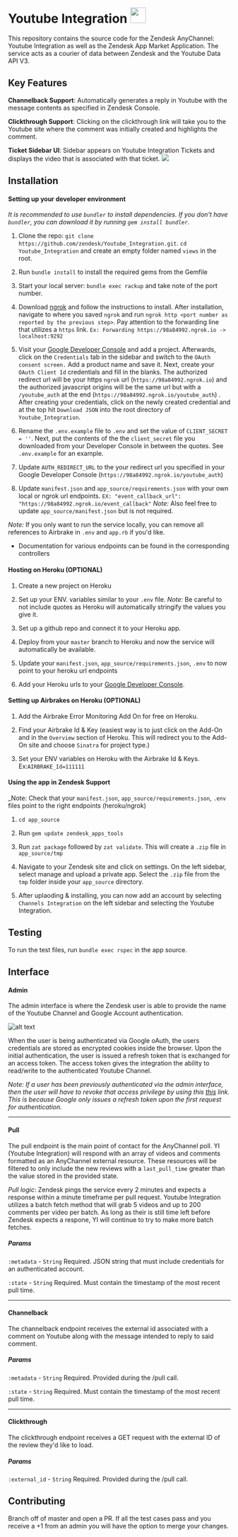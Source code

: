 # Youtube Integration <img src="https://www.dropbox.com/s/uz4urq2i9kzdw86/small-logo.png?raw=1" width="35px">

This repository contains the source code for the Zendesk AnyChannel: Youtube Integration as well as the Zendesk App Market Application. The service acts as a courier of data between Zendesk and the Youtube Data API V3. 

## Key Features
__Channelback Support__: Automatically generates a reply in Youtube with the message contents as specified in Zendesk Console. 

__Clickthrough Support__: Clicking on the clickthrough link will take you to the Youtube site where the comment was initially created and highlights the comment.

__Ticket Sidebar UI__: Sidebar appears on Youtube Integration Tickets and displays the video that is associated with that ticket.
<img src="https://www.dropbox.com/s/qzwbsqixkdbuvjh/sidebar.png?raw=1">

## Installation
#### Setting up your developer environment
_It is recommended to use `bundler` to install dependencies. If you don't have `bundler`, you can download it by running `gem install bundler`._
1. Clone the repo: `git clone https://github.com/zendesk/Youtube_Integration.git`. `cd Youtube_Integration` and create an empty folder named `views` in the root.

2. Run `bundle install` to install the required gems from the Gemfile

3. Start your local server: `bundle exec rackup` and take note of the port number.

4. Download [ngrok](https://ngrok.com/download) and follow the instructions to install. After installation, navigate to where you saved `ngrok` and run `ngrok http <port number as reported by the previous step>`. Pay attention to the forwarding line that utilizes a `https` link. `Ex: Forwarding https://98a84992.ngrok.io -> localhost:9292 `

5. Visit your [Google Developer Console](https://console.developers.google.com/apis/credentials) and add a project. Afterwards, click on the `Credentials` tab in the sidebar and switch to the `OAuth consent screen.` Add a product name and save it. Next, create your `OAuth Client Id` credentials and fill in the blanks. The authorized redirect url will be your https `ngrok` url (`https://98a84992.ngrok.io`) and the authorized javascript origins will be the same url but with a `/youtube_auth` at the end (`https://98a84992.ngrok.io/youtube_auth`) . After creating your credentials, click on the newly created credential and at the top hit `Download JSON` into the root directory of `Youtube_Integration`.

6. Rename the `.env.example` file to `.env` and set the value of `CLIENT_SECRET = ''`. Next, put the contents of the the `client_secret` file you downloaded from your Developer Console in between the quotes. See `.env.example` for an example.

7. Update `AUTH_REDIRECT_URL` to the your redirect url you specified in your Google Developer Console (`https://98a84992.ngrok.io/youtube_auth`)

7. Update `manifest.json` and `app_source/requirements.json` with your own local or ngrok url endpoints. `EX: "event_callback_url": "https://98a84992.ngrok.io/event_callback"` _Note:_ Also feel free to update `app_source/manifest.json` but is not required.

_Note:_ If you only want to run the service locally, you can remove all references to Airbrake in `.env` and `app.rb` if you'd like.

* Documentation for various endpoints can be found in the corresponding controllers 

#### Hosting on Heroku (OPTIONAL)
1. Create a new project on Heroku

2. Set up your ENV. variables similar to your `.env` file. _Note:_ Be careful to not include quotes as Heroku will automatically stringify the values you give it.

3. Set up a github repo and connect it to your Heroku app.

4. Deploy from your `master` branch to Heroku and now the service will automatically be available.

5. Update your `manifest.json`, `app_source/requirements.json`, `.env` to now point to your heroku url endpoints

6. Add your Heroku urls to your [Google Developer Console](https://console.developers.google.com/apis/credentials).

#### Setting up Airbrakes on Heroku (OPTIONAL)
1. Add the Airbrake Error Monitoring Add On for free on Heroku.

2. Find your Airbrake Id & Key (easiest way is to just click on the Add-On and in the `Overview` section of Heroku. This will redirect you to the Add-On site and choose `Sinatra` for project type.)

3. Set your ENV variables on Heroku with the Airbrake Id & Keys. Ex:`AIRBRAKE_Id=111111`

#### Using the app in Zendesk Support
_Note: Check that your `manifest.json`, `app_source/requirements.json`, `.env` files point to the right endpoints (heroku/ngrok)
1. `cd app_source`

2. Run `gem update zendesk_apps_tools`

3. Run `zat package` followed by `zat validate`. This will create a `.zip` file in `app_source/tmp`

4. Navigate to your Zendesk site and click on settings. On the left sidebar, select manage and upload a private app. Select the `.zip` file from the `tmp` folder inside your `app_source` directory. 

5. After uplaoding & installing, you can now add an account by selecting `Channels Integration` on the left sidebar and selecting the Youtube Integration.

## Testing
To run the test files, run `bundle exec rspec` in the app source.

## Interface

#### Admin
The admin interface is where the Zendesk user is able to provide the name of the Youtube Channel and Google Account authentication.

![alt text](https://www.dropbox.com/s/drllars5va7kou8/admin.png?raw=1 'admin')

When the user is being authenticated via Google oAuth, the users credentials are stored as encrypted cookies inside the browser. Upon the initial authentication, the user is issued a refresh token that is exchanged for an access token. The access token gives the integration the ability to read/write to the authenticated Youtube Channel. 

_Note: If a user has been previously authenticated via the admin interface, then the user will have to revoke that access privilege by using this [this](https://security.google.com/settings/security/permissions) link. This is because Google only issues a refresh token upon the first request for authentication._ 

---

#### Pull
The pull endpoint is the main point of contact for the AnyChannel poll. YI (Youtube Integration) will respond with an array of videos and comments formatted as an AnyChannel external resource. These resources will be filtered to only include the new reviews with a `last_pull_time` greater than the value stored in the provided state.

_Pull logic_: Zendesk pings the service every 2 minutes and expects a response within a minute timeframe per pull request. Youtube Integration utilizes a batch fetch method that will grab 5 videos and up to 200 comments per video per batch. As long as their is still time left before Zendesk expects a respone, YI will continue to try to make more batch fetches.

#####  Params
`:metadata` - `String`  Required. JSON string that must include credentials for an authenticated account.

`:state` - `String` Required. Must contain the timestamp of the most recent pull time.

---

#### Channelback
The channelback endpoint receives the external id associated with a comment on Youtube along with the message intended to reply to said comment.

##### Params
`:metadata` - `String`  Required. Provided during the /pull call.

`:state` - `String` Required. Must contain the timestamp of the most recent pull time.

---

#### Clickthrough
The clickthrough endpoint receives a GET request with the external ID of the review they'd like to load.

##### Params
`:external_id` - `String` Required. Provided during the /pull call.

## Contributing
Branch off of master and open a PR. If all the test cases pass and you receive a +1 from an admin you will have the option to merge your changes.
